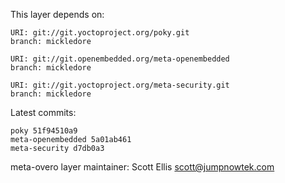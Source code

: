 This layer depends on:

    URI: git://git.yoctoproject.org/poky.git
    branch: mickledore

    URI: git://git.openembedded.org/meta-openembedded
    branch: mickledore

    URI: git://git.yoctoproject.org/meta-security.git
    branch: mickledore

Latest commits:

    poky 51f94510a9
    meta-openembedded 5a01ab461
    meta-security d7db0a3

meta-overo layer maintainer: Scott Ellis <scott@jumpnowtek.com>
